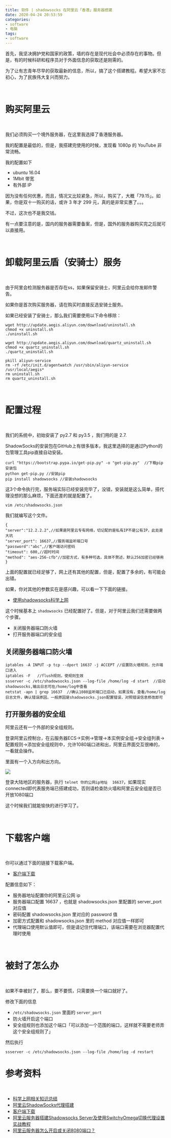 ```yaml
---
title: 软件 | shadowsocks 在阿里云「香港」服务器搭建
date: 2020-04-24 20:53:59
categories:
- software
- 电脑
tags:
- software
---
```

首先，我坚决拥护党和国家的政策，墙的存在是现代社会中必须存在的事物。但是，有的时候科研和程序员对于外面信息的获取还是刚需的。

为了让有志青年尽早的获取最新的信息，所以，搞了这个搭建教程。希望大家不忘初心，为了民族伟大复兴而努力。

<!-- more -->

<br/>

# 购买阿里云

<br/>

我们必须购买一个境外服务器，在这里我选择了香港服务器。

我的配置是最低的，但是，我搭建完使用的时候，发现看 1080p 的 YouTube 非常流畅。

我的配置如下

- ubuntu 16.04
- 1Mbit 带宽
- 有外部 IP

因为没有任何优惠，而且，情况又比较紧急，所以，购买了，大概「79.15」。如果，你是双十一购买的话，或许 3 年才 299 元，真的是非常实惠了。。。

不过，这次也不是我交钱。

有一点要注意的是，国内的服务器需要备案，但是，国外的服务器购买完之后就可以直接用。

<br/>

# 卸载阿里云盾（安骑士）服务

<br/>

由于阿里会检测服务器是否存在ss，如果保留安骑士，阿里云会给你发邮件警告。

如果你是首次购买服务器，请在购买时直接反选安骑士服务。

如果已经安装了安骑士，那么我们需要使用以下命令移除：

	wget http://update.aegis.aliyun.com/download/uninstall.sh
	chmod +x uninstall.sh
	./uninstall.sh

	wget http://update.aegis.aliyun.com/download/quartz_uninstall.sh
	chmod +x quartz_uninstall.sh
	./quartz_uninstall.sh

	pkill aliyun-service
	rm -rf /etc/init.d/agentwatch /usr/sbin/aliyun-service /usr/local/aegis*
	rm uninstall.sh
	rm quartz_uninstall.sh

<br/>

# 配置过程

<br/>

我们的系统中，初始安装了 py2.7 和 py3.5 ，我们用的是 2.7.

ShadowSocks的安装包在GitHub上有很多版本，我这里选择的是通过Python的包管理工具pip直接自动安装。

	curl "https://bootstrap.pypa.io/get-pip.py" -o "get-pip.py"  //下载pip安装包
	python get-pip.py //安装pip
	pip install shadowsocks //安装shadowsocks

这3个命令执行完，服务端实际已经安装完毕了，没错，安装就是这么简单，搭代理没想的那么麻烦，下面还差的就是配置了。

	vim /etc/shadowsocks.json

我们就编写这个文件。

	{
	"server":"12.2.2.2",//如果是阿里云专有网络，切记配的是私有IP不是公有IP，此处是大坑
	"server_port": 16637,//服务端监听端口号 
	"password":"abc",//客户端访问密码
	"timeout": 600,//超时时间
	"method": "aes-256-cfb"//加密方式，有多种可选，具体不赘述，默认256加密已经够用
	}

上面的配置就已经足够了，网上还有其他的配置，但是，配置了多余的，有可能会出错。

如果，你对其他的参数实在是感兴趣，可以看一下下面的链接。

- [使用shadowsocks科学上网](https://www.textarea.com/ExpectoPatronum/shiyong-shadowsocks-kexue-shangwang-265/)

这个时候基本上 `shadowsocks` 已经配置好了。但是，对于阿里云我们还需要做两个步骤。

- 关闭服务器端口防火墙
- 打开服务器端口的安全组

## 关闭服务器端口防火墙

	iptables -A INPUT -p tcp --dport 16637 -j ACCEPT //设置防火墙规则，允许端口进入
	iptables -F   //flush规则，使规则生效
	ssserver -c /etc/shadowsocks.json --log-file /home/log -d start  //启动shadowsocks,输出日志可在/home/log中查看
	netstat -apn | grep 16637  //确认1080监听端口已启动，如果没有，查看/home/log日志文件，确认错误原因，一般原因是shadowsocks.json配置错误，对照错误信息修改即可

## 打开服务器的安全组

阿里云还有一个外部的安全组规则。

登录阿里云控制台，在云服务器ECS->实例->管理->本实例安全组->安全组列表->配置规则->添加安全组规则中，允许1080端口进和出，阿里云界面交互很棒的，一看就会操作。

里面有一个入方向和出方向。

![](/images/software/6_0.png)

登录大陆地区的服务器，执行 `telnet 你的公网ip地址  16637`，如果现实connected即代表服务端已搭建成功，否则请检查防火墙和阿里云安全组是否已开放1080端口

这个时候我们就能愉快的进行学习了。

<br/>

# 下载客户端

<br/>

你可以通过下面的链接下载客户端。

- [客户端下载](https://shadowsocks.org/en/download/clients.html)

配置信息如下：

- 服务器地址配置你的阿里云公网 ip
- 服务器端口配置 16637 ，也就是 shadowsocks.json 里配置的 server_port 对应值
- 密码配置 shadowsocks.json 里对应的 password 值
- 加密方式配置和 shadowsocks.json 里的 method 对应值一样即可
- 代理端口使用默认值即可，但是请记住代理端口，该端口需要在浏览器配置代理时使用

<br/>

# 被封了怎么办

<br/>

如果不幸被封了，那么，要不要慌，只需要换一个端口就好了。

修改下面的信息

- `/etc/shadowsocks.json` 里面的 `server_port`
- 防火墙开启这个端口
- 安全组规则也添加这个端口「可以添加一个范围的端口，这样就不需要老师弄这个安全组规则了」

然后执行

	ssserver -c /etc/shadowsocks.json --log-file /home/log -d restart

# 参考资料

<br/>

- [科学上网相关知识总结](https://crifan.github.io/scientific_network_summary/website/)
- [阿里云ShadowSocks代理搭建](http://syhong.net/2018/07/19/shadowSocks/)
- [客户端下载](https://shadowsocks.org/en/download/clients.html)
- [阿里云服务器搭建Shadowsocks Server及使用SwitchyOmega切换代理设置实战教程](https://blog.sbot.io/articles/36/%E9%98%BF%E9%87%8C%E4%BA%91%E6%9C%8D%E5%8A%A1%E5%99%A8%E6%90%AD%E5%BB%BAShadowsocks-Server%E5%8F%8A%E4%BD%BF%E7%94%A8SwitchyOmega%E5%88%87%E6%8D%A2%E4%BB%A3%E7%90%86%E8%AE%BE%E7%BD%AE%E5%AE%9E%E6%88%98%E6%95%99%E7%A8%8B)
- [阿里云服务器怎么开启或关闭8080端口？](https://yq.aliyun.com/articles/225815)


